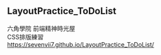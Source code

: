 ## LayoutPractice_ToDoList


六角學院 前端精神時光屋<br />
CSS排版練習<br />
https://sevenvii7.github.io/LayoutPractice_ToDoList/<br />
